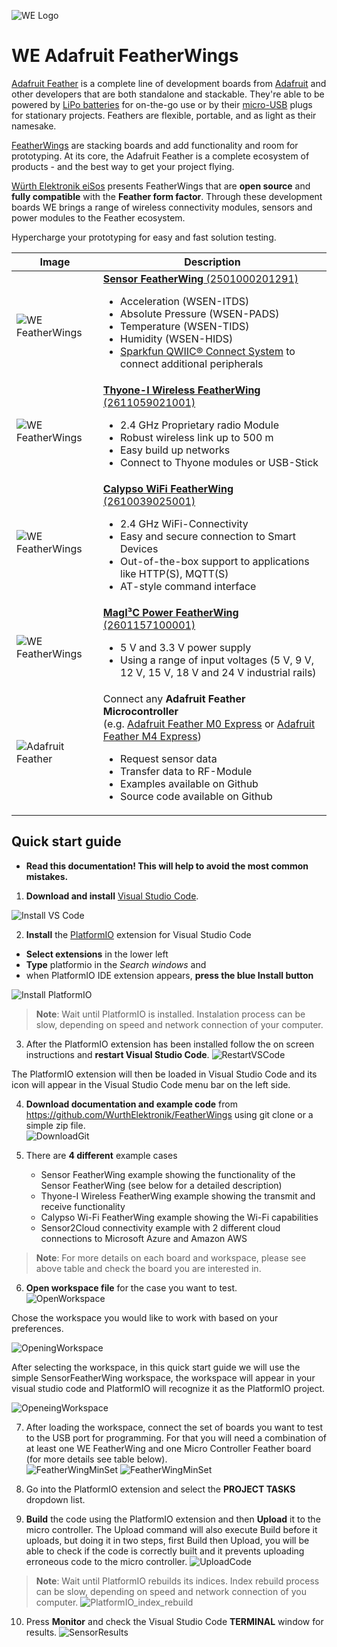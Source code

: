 ![WE Logo](assets/WE_Logo_small_t.png)

# WE Adafruit FeatherWings

[Adafruit Feather](https://www.adafruit.com/feather) is a complete line of development boards from [Adafruit](https://www.adafruit.com/) and other developers that are both standalone and stackable. They're able to be powered by [LiPo batteries](https://en.wikipedia.org/wiki/Lithium_polymer_battery) for on-the-go use or by their [micro-USB](https://www.we-online.de/katalog/de/em/connectors/input_output_connectors/wr-com) plugs for stationary projects. Feathers are flexible, portable, and as light as their namesake.

[FeatherWings](https://learn.adafruit.com/adafruit-feather/featherwings) are stacking boards and add functionality and room for prototyping. At its core, the Adafruit Feather is a complete ecosystem of products - and the best way to get your project flying.

[Würth Elektronik eiSos](https://www.we-online.de/web/en/wuerth_elektronik/start.php) presents FeatherWings that are **open source** and **fully compatible** with the **Feather form factor**. Through these development boards WE brings a range of wireless connectivity modules, sensors and power modules to the Feather ecosystem.

Hypercharge your prototyping for easy and fast solution testing.

| Image    | Description |
| -------- | ----------- |
|![WE FeatherWings](assets/Stacked-FeatherWings-single-board.png) | [**Sensor FeatherWing** (2501000201291)](/SensorFeatherWing) <ul> <li>Acceleration (WSEN-ITDS)<li>Absolute Pressure (WSEN-PADS)<li>Temperature (WSEN-TIDS)<li>Humidity (WSEN-HIDS)<li>[Sparkfun QWIIC® Connect System](https://www.sparkfun.com/qwiic) to connect additional peripherals </ul> |
|![WE FeatherWings](assets/Stacked-FeatherWings-single-board.png) | [**Thyone-I Wireless FeatherWing** (2611059021001)](/ThyoneWirelessFeatherWing)<ul><li>2.4 GHz Proprietary radio Module<li>Robust wireless link up to 500 m<li>Easy build up networks<li>Connect to Thyone modules or USB-Stick</ul> |
|![WE FeatherWings](assets/Stacked-FeatherWings-single-board.png) | [**Calypso WiFi FeatherWing** (2610039025001)](/CalypsoWiFiFeatherWing)<ul><li>2.4 GHz WiFi-Connectivity <li>Easy and secure connection to Smart Devices<li>Out-of-the-box support to applications like HTTP(S), MQTT(S) <li>AT-style command interface </ul> |
|![WE FeatherWings](assets/Stacked-FeatherWings-single-board.png) | [**MagI³C Power FeatherWing** (2601157100001)](/MagI3CPowerFeatherWing)<ul><li>5 V and 3.3 V power supply<li>Using a range of input voltages (5 V, 9 V, 12 V, 15 V, 18 V and 24 V industrial rails)</ul> |
|![Adafruit Feather](assets/Stacked-FeatherWings-single-board-Mx.png) | Connect any **Adafruit Feather Microcontroller** <br>(e.g. [Adafruit Feather M0 Express](https://www.adafruit.com/product/3403) or [Adafruit Feather M4 Express](https://www.adafruit.com/product/3857))<ul><li>Request sensor data<li>Transfer data to RF-Module<li>Examples available on Github<li>Source code available on Github</ul> |

## Quick start guide

* **Read this documentation! This will help to avoid the most common mistakes.**
1. **Download and install** [Visual Studio Code](https://code.visualstudio.com/download).

![Install VS Code](assets/InstallVSCode.png)

2. **Install** the [PlatformIO](https://platformio.org/install/ide?install=vscode) extension for Visual Studio Code
  - **Select extensions** in the lower left
  - **Type** platformio in the *Search windows* and 
  - when PlatformIO IDE extension appears, **press the blue Install button**

![Install PlatformIO](assets/InstallPlatformIO.png)

> **Note**: Wait until PlatformIO is installed.
> Instalation process can be slow, depending on speed and network connection of your computer.

3. After the PlatformIO extension has been installed follow the on screen instructions and **restart Visual Studio Code**.
![RestartVSCode](assets/PlatformIO_Install_finished.png)

The PlatformIO extension will then be loaded in Visual Studio Code and its icon will appear in the Visual Studio Code menu bar on the left side.

4. **Download documentation and example code** from https://github.com/WurthElektronik/FeatherWings using git clone or a simple zip file.     
![DownloadGit](assets/DownloadGitCode.png)
   
5. There are **4 different** example cases
   - Sensor FeatherWing example showing the functionality of the Sensor FeatherWing (see below for a detailed description)
   - Thyone-I Wireless FeatherWing example showing the transmit and receive functionality
   - Calypso Wi-Fi FeatherWing example showing the Wi-Fi capabilities
   - Sensor2Cloud connectivity example with 2 different cloud connections to Microsoft Azure and Amazon AWS

> **Note**: For more details on each board and workspace, please see above table and check the board you are interested in.

6. **Open workspace file** for the case you want to test.                  
![OpenWorkspace](assets/OpenWorkspace.png)

Chose the workspace you would like to work with based on your preferences.

![OpeningWorkspace](assets/OpeningWorkspace.png)
                                                                                                  
After selecting the workspace, in this quick start guide we will use the simple SensorFeatherWing workspace, the workspace will appear in your visual studio code and PlatformIO will recognize it as the PlatformIO project.   

![OpeneingWorkspace](assets/OpenedWorkspace.png)

7. After loading the workspace, connect the set of boards you want to test to the USB port for programming.
For that you will need a combination of at least one WE FeatherWing and one Micro Controller Feather board (for more details see table below).                                                             
![FeatherWingMinSet](assets/FeatherWing_min.jpg) 
![FeatherWingMinSet](assets/FeatherWing_connect.jpg)

8. Go into the PlatformIO extension and select the **PROJECT TASKS** dropdown list.

9. **Build** the code using the PlatformIO extension and then **Upload** it to the micro controller. The Upload command will also execute Build before it uploads, but doing it in two steps, first Build then Upload, you will be able to check if the code is correctly built and it prevents uploading erroneous code to the micro controller. 
![UploadCode](assets/VSCode.png)

> **Note**: Wait until PlatformIO rebuilds its indices.
> Index rebuild process can be slow, depending on speed and network connection of you computer.
![PlatformIO_index_rebuild](assets/PlatformIO_index_rebuild.png)

10. Press **Monitor** and check the Visual Studio Code **TERMINAL** window for results.
![SensorResults](assets/SensorWorkspaceResults.png)

